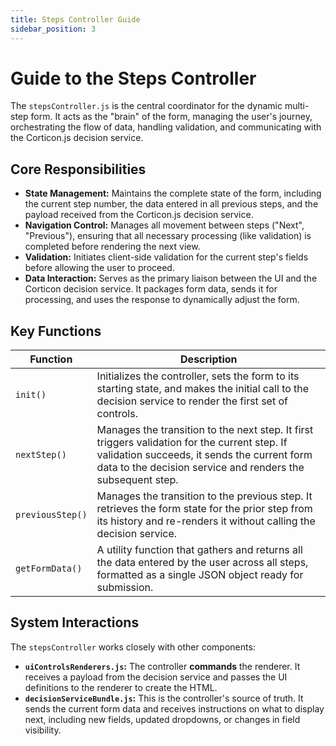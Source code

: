 ```yaml
---
title: Steps Controller Guide
sidebar_position: 3
---
```


# Guide to the Steps Controller

The `stepsController.js` is the central coordinator for the dynamic multi-step form. It acts as the "brain" of the form, managing the user's journey, orchestrating the flow of data, handling validation, and communicating with the Corticon.js decision service.

## Core Responsibilities

* **State Management:** Maintains the complete state of the form, including the current step number, the data entered in all previous steps, and the payload received from the Corticon.js decision service.
* **Navigation Control:** Manages all movement between steps ("Next", "Previous"), ensuring that all necessary processing (like validation) is completed before rendering the next view.
* **Validation:** Initiates client-side validation for the current step's fields before allowing the user to proceed.
* **Data Interaction:** Serves as the primary liaison between the UI and the Corticon decision service. It packages form data, sends it for processing, and uses the response to dynamically adjust the form.

## Key Functions

| Function         | Description                                                                                                                                                                                                 |
| ---------------- | ----------------------------------------------------------------------------------------------------------------------------------------------------------------------------------------------------------- |
| `init()`         | Initializes the controller, sets the form to its starting state, and makes the initial call to the decision service to render the first set of controls.                                                    |
| `nextStep()`     | Manages the transition to the next step. It first triggers validation for the current step. If validation succeeds, it sends the current form data to the decision service and renders the subsequent step. |
| `previousStep()` | Manages the transition to the previous step. It retrieves the form state for the prior step from its history and re-renders it without calling the decision service.                                        |
| `getFormData()`  | A utility function that gathers and returns all the data entered by the user across all steps, formatted as a single JSON object ready for submission.                                                      |

## System Interactions

The `stepsController` works closely with other components:

* **`uiControlsRenderers.js`:** The controller **commands** the renderer. It receives a payload from the decision service and passes the UI definitions to the renderer to create the HTML.
* **`decisionServiceBundle.js`:** This is the controller's source of truth. It sends the current form data and receives instructions on what to display next, including new fields, updated dropdowns, or changes in field visibility.